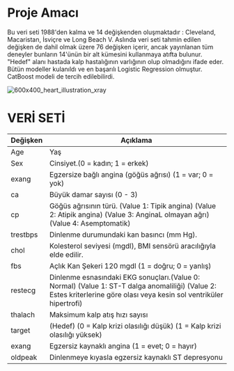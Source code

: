 # Proje Amacı 

Bu veri seti 1988'den kalma ve 14 değişkenden oluşmaktadır : Cleveland, Macaristan, İsviçre ve Long Beach V. Aslında veri seti tahmin edilen değişken de dahil olmak üzere 76 değişken içerir, ancak yayınlanan tüm deneyler bunların 14'ünün bir alt kümesini kullanmaya atıfta bulunur. "Hedef" alanı hastada kalp hastalığının varlığının olup olmadığını ifade eder. Bütün modeller kulanıldı ve en başarılı Logistic Regression olmuştur. CatBoost modeli de tercih edilebilirdi.

![600x400_heart_illustration_xray](https://github.com/user-attachments/assets/fd54e8dd-348e-48f4-9721-009f8118c6a7)


# VERİ SETİ

|Değişken| Açıklama                                                     |
| -------|--------------------------------------------------------------|
| Age    | Yaş                                                          |
| Sex    | Cinsiyet.(0 = kadın; 1 = erkek)                              |
| exang  | Egzersize bağlı angina (göğüs ağrısı) (1 = var; 0 = yok)     |
|ca      | Büyük damar sayısı (0 - 3)                                   |
|cp      | Göğüs ağrısının türü.  (Value 1: Tipik angina)   (Value 2: Atipik angina)   (Value 3: AnginaL olmayan ağrı)   (Value 4:  Asemptomatik)|
|trestbps| Dinlenme durumundaki kan basıncı (mm Hg).|
|chol| Kolesterol seviyesi (mgdl), BMI sensörü aracılığıyla elde edilir.|
|fbs| Açlık Kan Şekeri  120 mgdl (1 = doğru; 0 = yanlış)|
|restecg| Dinlenme esnasındaki EKG sonuçları.(Value 0: Normal) (Value 1: ST-T dalga anomaliliği) (Value 2: Estes kriterlerine göre olası veya kesin sol ventriküler hipertrofi)|
|thalach| Maksimum kalp atış hızı sayısı|
|target| (Hedef)   (0 = Kalp krizi olasılığı düşük) (1 = Kalp krizi olasılığı yüksek)|
|exang| Egzersiz kaynaklı angina (1 = evet; 0 = hayır)|
|oldpeak| Dinlenmeye kıyasla egzersiz kaynaklı ST depresyonu|
